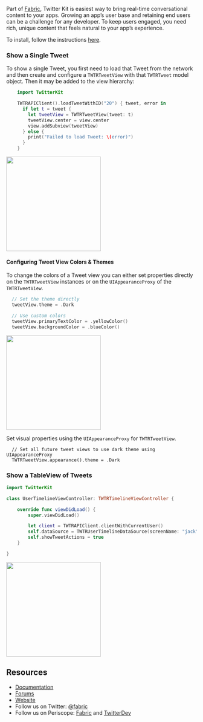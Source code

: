 Part of [Fabric](https://www.fabric.io/), Twitter Kit is easiest way to bring real-time conversational content to your apps. Growing an app’s user base and retaining end users can be a challenge for any developer. To keep users engaged, you need rich, unique content that feels natural to your app’s experience.

To install, follow the instructions [here](https://fabric.io/kits/ios/twitterkit/install).

### Show a Single Tweet

To show a single Tweet, you first need to load that Tweet from the network and then create and configure a `TWTRTweetView` with that `TWTRTweet` model object. Then it may be added to the view hierarchy:

```swift
    import TwitterKit

    TWTRAPIClient().loadTweetWithID("20") { tweet, error in
      if let t = tweet {
        let tweetView = TWTRTweetView(tweet: t)
        tweetView.center = view.center
        view.addSubview(tweetView)
      } else {
        print("Failed to load Tweet: \(error)")
      }
    }
```

<img src="https://docs.fabric.io/apple/_images/show_tweet_compact.png" width="250"/>


#### Configuring Tweet View Colors & Themes
To change the colors of a Tweet view you can either set properties directly on the `TWTRTweetView` instances or on the `UIAppearanceProxy` of the `TWTRTweetView`.

```swift
  // Set the theme directly
  tweetView.theme = .Dark

  // Use custom colors
  tweetView.primaryTextColor = .yellowColor()
  tweetView.backgroundColor = .blueColor()
```

<img src="https://docs.fabric.io/apple/_images/show_tweet_themed.png" width="250"/>



Set visual properties using the `UIAppearanceProxy` for `TWTRTweetView`.

```
  // Set all future tweet views to use dark theme using UIAppearanceProxy
  TWTRTweetView.appearance().theme = .Dark
```

### Show a TableView of Tweets

```swift
import TwitterKit

class UserTimelineViewController: TWTRTimelineViewController {

    override func viewDidLoad() {
        super.viewDidLoad()

        let client = TWTRAPIClient.clientWithCurrentUser()
        self.dataSource = TWTRUserTimelineDataSource(screenName: "jack", APIClient: client)
        self.showTweetActions = true
    }

}
```

<img src="https://docs.fabric.io/apple/_images/list_timeline.png" width="250"/>


## Resources		
		
 * [Documentation](https://docs.fabric.io/apple/twitter/overview.html)		
 * [Forums](https://twittercommunity.com/c/fabric/twitter)		
 * [Website](https://docs.fabric.io/apple/twitter/overview.html)		
 * Follow us on Twitter: [@fabric](https://twitter.com/fabric)		
 * Follow us on Periscope: [Fabric](https://periscope.tv/fabric) and [TwitterDev](https://periscope.tv/twitterdev)
